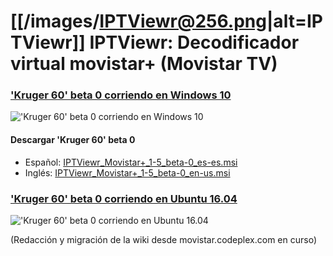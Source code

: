 # [[/images/IPTViewr@256.png|alt=IPTViewr]] IPTViewr: Decodificador virtual movistar+ (Movistar TV)

### ['Kruger 60' beta 0 corriendo en Windows 10](https://github.com/AlphaCentaury/MovistarTV/wiki/export/beta0-main.png)

!['Kruger 60' beta 0 corriendo en Windows 10](https://github.com/AlphaCentaury/MovistarTV/wiki/export/beta0-main.png)

#### Descargar 'Kruger 60' beta 0

* Español: [IPTViewr_Movistar+_1-5_beta-0_es-es.msi](/releases/v1.5/IPTViewr_Movistar+_1-5_beta-0_es-es.msi)
* Inglés: [IPTViewr_Movistar+_1-5_beta-0_en-us.msi](/releases/v1.5/IPTViewr_Movistar+_1-5_beta-0_en-us.msi)

### ['Kruger 60' beta 0 corriendo en Ubuntu 16.04](https://github.com/AlphaCentaury/MovistarTV/wiki/export/kruger-60-beta0-ubuntu-wine-proof.jpg)

!['Kruger 60' beta 0 corriendo en Ubuntu 16.04](https://github.com/AlphaCentaury/MovistarTV/wiki/export/kruger-60-beta0-ubuntu-wine-proof.jpg)

(Redacción y migración de la wiki desde movistar.codeplex.com en curso)